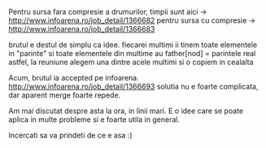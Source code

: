Pentru sursa fara compresie a drumurilor, timpii sunt aici
-> http://www.infoarena.ro/job_detail/1366682
pentru sursa cu compresie
-> http://www.infoarena.ro/job_detail/1366683

brutul e destul de simplu ca idee.
fiecarei multimi ii tinem toate elementele in "parinte"
si toate elementele din multime au father[nod] = parintele real
astfel, la reuniune alegem una dintre acele multimi si o copiem in cealalta

Acum, brutul ia accepted pe infoarena.
http://www.infoarena.ro/job_detail/1366693
solutia nu e foarte complicata, dar aparent merge foarte repede.

Am mai discutat despre asta la ora, in linii mari.
E o idee care se poate aplica in multe probleme si e foarte utila in general.

Incercati sa va prindeti de ce e asa :)

